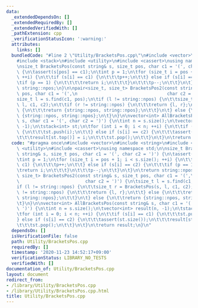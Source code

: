 ```yaml
---
data:
  _extendedDependsOn: []
  _extendedRequiredBy: []
  _extendedVerifiedWith: []
  _pathExtension: cpp
  _verificationStatusIcon: ':warning:'
  attributes:
    links: []
  bundledCode: "#line 2 \"Utility/BracketsPos.cpp\"\n#include <vector>\n#include <string>\n\
    #include <stack>\n#include <utility>\n#include <cassert>\nusing namespace std;\n\
    \nsize_t BracketsPos(const string& s, size_t pos, char c1 = '(', char c2 = ')')\
    \ {\n\tassert(s[pos] == c1);\n\tint p = 1;\n\tfor (size_t i = pos + 1; i < s.size();\
    \ ++i) {\n\t\tif (s[i] == c1) {\n\t\t\tp++;\n\t\t} else if (s[i] == c2) {\n\t\t\
    \tif (p == 1) {\n\t\t\t\treturn i;\n\t\t\t}\n\t\t\tp--;\n\t\t}\n\t}\n\treturn\
    \ string::npos;\n}\n\npair<size_t, size_t> BracketsPos2(const string& s, size_t\
    \ pos, char c1 = '(',\n                                  char c2 = ')') {\n\t\
    size_t l = s.find(c1, pos);\n\tif (l != string::npos) {\n\t\tsize_t r = BracketsPos(s,\
    \ l, c1, c2);\n\t\tif (r != string::npos) {\n\t\t\treturn {l, r};\n\t\t} else\
    \ {\n\t\t\treturn {string::npos, string::npos};\n\t\t}\n\t} else {\n\t\treturn\
    \ {string::npos, string::npos};\n\t}\n}\n\nvector<int> AllBracketsPos(const string&\
    \ s, char c1 = '(', char c2 = ')') {\n\tint n = s.size();\n\tvector<int> result(n,\
    \ -1);\n\tstack<int> st;\n\tfor (int i = 0; i < n; ++i) {\n\t\tif (s[i] == c1)\
    \ {\n\t\t\tst.push(i);\n\t\t} else if (s[i] == c2) {\n\t\t\tassert(st.size());\n\
    \t\t\tresult[st.top()] = i;\n\t\t\tst.pop();\n\t\t}\n\t}\n\treturn result;\n}\n"
  code: "#pragma once\n#include <vector>\n#include <string>\n#include <stack>\n#include\
    \ <utility>\n#include <cassert>\nusing namespace std;\n\nsize_t BracketsPos(const\
    \ string& s, size_t pos, char c1 = '(', char c2 = ')') {\n\tassert(s[pos] == c1);\n\
    \tint p = 1;\n\tfor (size_t i = pos + 1; i < s.size(); ++i) {\n\t\tif (s[i] ==\
    \ c1) {\n\t\t\tp++;\n\t\t} else if (s[i] == c2) {\n\t\t\tif (p == 1) {\n\t\t\t\
    \treturn i;\n\t\t\t}\n\t\t\tp--;\n\t\t}\n\t}\n\treturn string::npos;\n}\n\npair<size_t,\
    \ size_t> BracketsPos2(const string& s, size_t pos, char c1 = '(',\n         \
    \                         char c2 = ')') {\n\tsize_t l = s.find(c1, pos);\n\t\
    if (l != string::npos) {\n\t\tsize_t r = BracketsPos(s, l, c1, c2);\n\t\tif (r\
    \ != string::npos) {\n\t\t\treturn {l, r};\n\t\t} else {\n\t\t\treturn {string::npos,\
    \ string::npos};\n\t\t}\n\t} else {\n\t\treturn {string::npos, string::npos};\n\
    \t}\n}\n\nvector<int> AllBracketsPos(const string& s, char c1 = '(', char c2 =\
    \ ')') {\n\tint n = s.size();\n\tvector<int> result(n, -1);\n\tstack<int> st;\n\
    \tfor (int i = 0; i < n; ++i) {\n\t\tif (s[i] == c1) {\n\t\t\tst.push(i);\n\t\t\
    } else if (s[i] == c2) {\n\t\t\tassert(st.size());\n\t\t\tresult[st.top()] = i;\n\
    \t\t\tst.pop();\n\t\t}\n\t}\n\treturn result;\n}\n"
  dependsOn: []
  isVerificationFile: false
  path: Utility/BracketsPos.cpp
  requiredBy: []
  timestamp: '2020-11-23 14:52:17+09:00'
  verificationStatus: LIBRARY_NO_TESTS
  verifiedWith: []
documentation_of: Utility/BracketsPos.cpp
layout: document
redirect_from:
- /library/Utility/BracketsPos.cpp
- /library/Utility/BracketsPos.cpp.html
title: Utility/BracketsPos.cpp
---
```

